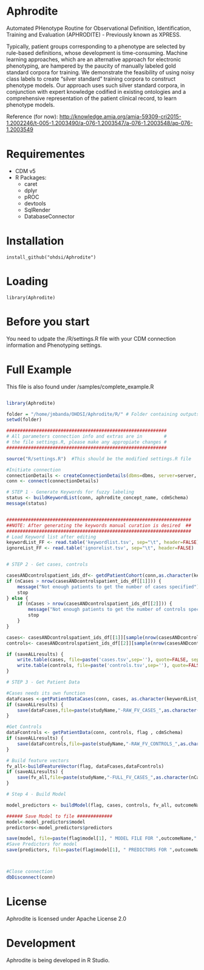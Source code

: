 # Aphrodite

Automated PHenotype Routine for Observational Definition, Identification, Training and Evaluation (APHRODITE) - Previously known as XPRESS. 

Typically, patient groups corresponding to a phenotype are selected by rule-based definitions, whose development is time-consuming. Machine learning approaches, which are an alternative approach for electronic phenotyping, are hampered by the paucity of manually labeled gold standard corpora for training. We demonstrate the feasibility of using noisy class labels to create “silver standard” training corpora to construct phenotype models. Our approach uses such silver standard corpora, in conjunction with expert knowledge codified in existing ontologies and a comprehensive representation of the patient clinical record, to learn phenotype models.

Reference (for now): http://knowledge.amia.org/amia-59309-cri2015-1.2002246/t-005-1.2003490/a-076-1.2003547/a-076-1.2003548/ap-076-1.2003549

Requirementes
===================
- CDM v5
- R Packages:
	- caret
	- dplyr
	- pROC
	- devtools
	- SqlRender
	- DatabaseConnector

Installation
===================

```
install_github("ohdsi/Aphrodite")
```

Loading
===================

```
library(Aphrodite)
```

Before you start
===================

You need to udpate the /R/settings.R file with your CDM connection information and Phenotyping settings.

Full Example
===================

This file is also found under /samples/complete_example.R

```r

library(Aphrodite)

folder = "/home/jmbanda/OHDSI/Aphrodite/R/" # Folder containing outputs, use forward slashes
setwd(folder)

###########################################################
# All parameters connection info and extras are in        #
# the file settings.R, please make any appropiate changes #
###########################################################

source("R/settings.R")  #This should be the modified settings.R file

#Initiate connection
connectionDetails <- createConnectionDetails(dbms=dbms, server=server, user=user, password=pw, schema=cdmSchema, port=port)
conn <- connect(connectionDetails)

# STEP 1 - Generate Keywords for fuzzy labeling
status <- buildKeywordList(conn, aphrodite_concept_name, cdmSchema)
message(status)


####################################################################
##NOTE: After generating the keywords manual curation is desired  ##
####################################################################
# Load Keyword list after editing
keywordList_FF <- read.table('keywordlist.tsv', sep="\t", header=FALSE)
ignoreList_FF <- read.table('ignorelist.tsv', sep="\t", header=FALSE)


# STEP 2 - Get cases, controls

casesANDcontrolspatient_ids_df<- getdPatientCohort(conn,as.character(keywordList_FF$V3),as.character(ignoreList_FF$V3), cdmSchema,nCases,nControls)
if (nCases > nrow(casesANDcontrolspatient_ids_df[[1]])) {
    message("Not enough patients to get the number of cases specified")
    stop
} else {
    if (nCases > nrow(casesANDcontrolspatient_ids_df[[2]])) {
        message("Not enough patients to get the number of controls specified")
        stop
    }
}

cases<- casesANDcontrolspatient_ids_df[[1]][sample(nrow(casesANDcontrolspatient_ids_df[[1]]), nCases), ]
controls<- casesANDcontrolspatient_ids_df[[2]][sample(nrow(casesANDcontrolspatient_ids_df[[2]]), nControls), ]

if (saveALLresults) {
    write.table(cases, file=paste('cases.tsv',sep=''), quote=FALSE, sep='\t', row.names = FALSE, col.names = FALSE)
    write.table(controls, file=paste('controls.tsv',sep=''), quote=FALSE, sep='\t', row.names = FALSE, col.names = FALSE)
}

# STEP 3 - Get Patient Data

#Cases needs its own function
dataFcases <-getPatientDataCases(conn, cases, as.character(keywordList_FF$V3),as.character(ignoreList_FF$V3), flag , cdmSchema)
if (saveALLresults) {
    save(dataFcases,file=paste(studyName,"-RAW_FV_CASES_",as.character(nCases),".Rda",sep=''))
}

#Get Controls
dataFcontrols <- getPatientData(conn, controls, flag , cdmSchema)
if (saveALLresults) {
    save(dataFcontrols,file=paste(studyName,"-RAW_FV_CONTROLS_",as.character(nControls),".Rda",sep=''))
}

# Build feature vectors
fv_all<-buildFeatureVector(flag, dataFcases,dataFcontrols)
if (saveALLresults) {
    save(fv_all,file=paste(studyName,"-FULL_FV_CASES_",as.character(nCases),"_CONTROLS_",as.character(nControls),".Rda",sep=''))
}

# Step 4 - Build Model

model_predictors <- buildModel(flag, cases, controls, fv_all, outcomeName)

###### Save Model to file #############
model<-model_predictors$model
predictors<-model_predictors$predictors

save(model, file=paste(flag$model[1], " MODEL FILE FOR ",outcomeName,".Rda",sep=''))
#Save Predictors for model
save(predictors, file=paste(flag$model[1], " PREDICTORS FOR ",outcomeName,".Rda",sep=''))



#Close connection
dbDisconnect(conn)

```

License
=======
Aphrodite is licensed under Apache License 2.0

Development
============
Aphrodite is being developed in R Studio.

